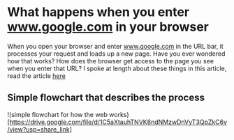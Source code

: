 # What happens when you enter www.google.com in your browser

When you open your browser and enter www.google.com in the URL bar,
it processes your request and loads up a new page.
Have you ever wondered how that works? How does the browser get access to
the page you see when you enter that URL?
I spoke at length about these things in this article, read the article [here](https://solvit.hashnode.dev/understanding-the-way-the-web-works)

## Simple flowchart that describes the process
!(simple flowchart for how the web works)[https://drive.google.com/file/d/1C5aXtauhTNVK6ndNMzwDnVyT3QpZkC6v/view?usp=share_link]
